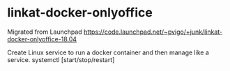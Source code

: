 # linkat-docker-onlyoffice

Migrated from Launchpad
https://code.launchpad.net/~pvigo/+junk/linkat-docker-onlyoffice-18.04

Create Linux service to run a docker container and then manage like a service.
systemctl [start/stop/restart]
